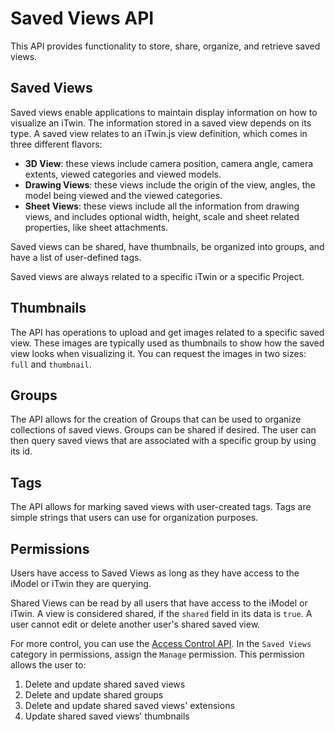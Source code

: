 # Saved Views API

This API provides functionality to store, share, organize, and retrieve saved views.

## Saved Views

Saved views enable applications to maintain display information on how to visualize an iTwin. The information stored in a saved view depends on its type. A saved view relates to an iTwin.js view definition, which comes in three different flavors:

- **3D View**: these views include camera position, camera angle, camera extents, viewed categories and viewed models.
- **Drawing Views**: these views include the origin of the view, angles, the model being viewed and the viewed categories.
- **Sheet Views**: these views include all the information from drawing views, and includes optional width, height, scale and sheet related properties, like sheet attachments.

Saved views can be shared, have thumbnails, be organized into groups, and have a list of user-defined tags.

Saved views are always related to a specific iTwin or a specific Project.

## Thumbnails

The API has operations to upload and get images related to a specific saved view. These images are typically used as thumbnails to show how the saved view looks when visualizing it. You can request the images in two sizes: `full` and `thumbnail`.

## Groups

The API allows for the creation of Groups that can be used to organize collections of saved views. Groups can be shared if desired. The user can then query saved views that are associated with a specific group by using its id.

## Tags

The API allows for marking saved views with user-created tags. Tags are simple strings that users can use for organization purposes.

## Permissions

Users have access to Saved Views as long as they have access to the iModel or iTwin they are querying.

Shared Views can be read by all users that have access to the iModel or iTwin. A view is considered shared, if the `shared` field in its data is `true`. A user cannot edit or delete another user's shared saved view.

For more control, you can use the [Access Control API](https://developer.bentley.com/apis/access-control/). In the `Saved Views` category in permissions, assign the `Manage` permission. This permission allows the user to:
1. Delete and update shared saved views
2. Delete and update shared groups
3. Delete and update shared saved views' extensions
4. Update shared saved views' thumbnails